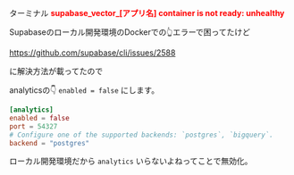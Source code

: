 <!--
title:   supabase_vector_[アプリ名] container is not ready: unhealthy エラー対処方法 Supabaseローカル開発環境
tags:    Supabase
id:      5578a6cf89780de120a3
private: false
-->
ターミナル
<font color="red">**supabase_vector_[アプリ名] container is not ready: unhealthy**</font>

Supabaseのローカル開発環境のDockerでの👆️エラーで困ってたけど

https://github.com/supabase/cli/issues/2588

に解決方法が載ってたので

analyticsの👇️ `enabled = false` にします。

```configi.toml
[analytics]
enabled = false
port = 54327
# Configure one of the supported backends: `postgres`, `bigquery`.
backend = "postgres"

```

ローカル開発環境だから `analytics` いらないよねってことで無効化。